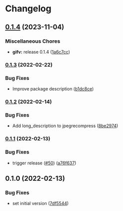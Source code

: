 # Changelog

## [0.1.4](https://github.com/thumbor/thumbor-plugins/compare/thumbor-plugins-jpegrecompress-v0.1.3...thumbor-plugins-jpegrecompress-v0.1.4) (2023-11-04)


### Miscellaneous Chores

* **gifv:** release 0.1.4 ([1a6c7cc](https://github.com/thumbor/thumbor-plugins/commit/1a6c7cc51a005e0aaa03699269d28e08053fad3e))

### [0.1.3](https://github.com/thumbor/thumbor-plugins/compare/thumbor-plugins-jpegrecompress-v0.1.2...thumbor-plugins-jpegrecompress-v0.1.3) (2022-02-22)


### Bug Fixes

* Improve package description ([b1dc8ce](https://github.com/thumbor/thumbor-plugins/commit/b1dc8ce2958ea0fd08d64a776fbe4972844e1247))

### [0.1.2](https://github.com/thumbor/thumbor-plugins/compare/thumbor-plugins-jpegrecompress-v0.1.1...thumbor-plugins-jpegrecompress-v0.1.2) (2022-02-14)


### Bug Fixes

* Add long_description to jpegrecompress ([8be2974](https://github.com/thumbor/thumbor-plugins/commit/8be297446e580ee37ea4e270fc1a80185eff169a))

### [0.1.1](https://github.com/thumbor/thumbor-plugins/compare/thumbor-plugins-jpegrecompress-v0.1.0...thumbor-plugins-jpegrecompress-v0.1.1) (2022-02-13)


### Bug Fixes

* trigger release ([#50](https://github.com/thumbor/thumbor-plugins/issues/50)) ([a76f637](https://github.com/thumbor/thumbor-plugins/commit/a76f637ff14c326cb0d7987948a974ba807e83ff))

## 0.1.0 (2022-02-13)


### Bug Fixes

* set initial version ([7df5544](https://github.com/thumbor/thumbor-plugins/commit/7df5544d5c372c05549c1ada1dab294af23c6fcf))
